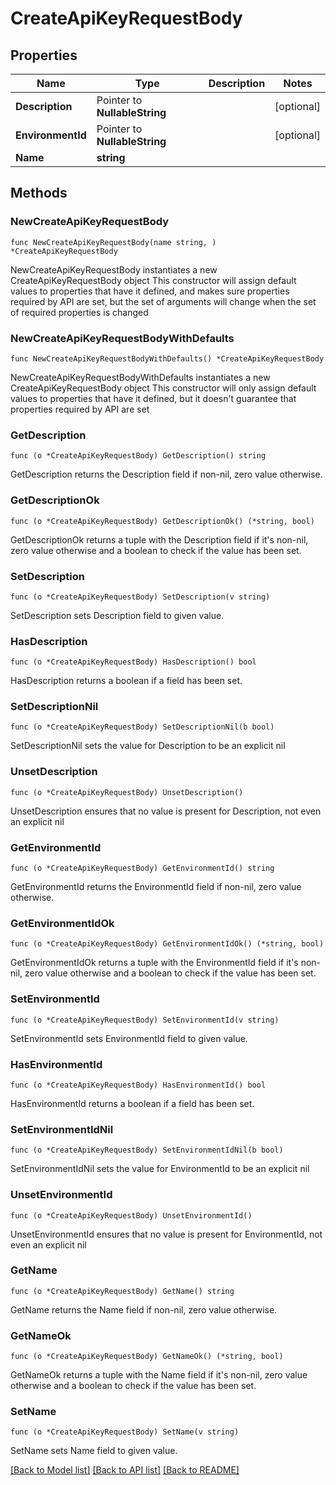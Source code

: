 # CreateApiKeyRequestBody

## Properties

Name | Type | Description | Notes
------------ | ------------- | ------------- | -------------
**Description** | Pointer to **NullableString** |  | [optional] 
**EnvironmentId** | Pointer to **NullableString** |  | [optional] 
**Name** | **string** |  | 

## Methods

### NewCreateApiKeyRequestBody

`func NewCreateApiKeyRequestBody(name string, ) *CreateApiKeyRequestBody`

NewCreateApiKeyRequestBody instantiates a new CreateApiKeyRequestBody object
This constructor will assign default values to properties that have it defined,
and makes sure properties required by API are set, but the set of arguments
will change when the set of required properties is changed

### NewCreateApiKeyRequestBodyWithDefaults

`func NewCreateApiKeyRequestBodyWithDefaults() *CreateApiKeyRequestBody`

NewCreateApiKeyRequestBodyWithDefaults instantiates a new CreateApiKeyRequestBody object
This constructor will only assign default values to properties that have it defined,
but it doesn't guarantee that properties required by API are set

### GetDescription

`func (o *CreateApiKeyRequestBody) GetDescription() string`

GetDescription returns the Description field if non-nil, zero value otherwise.

### GetDescriptionOk

`func (o *CreateApiKeyRequestBody) GetDescriptionOk() (*string, bool)`

GetDescriptionOk returns a tuple with the Description field if it's non-nil, zero value otherwise
and a boolean to check if the value has been set.

### SetDescription

`func (o *CreateApiKeyRequestBody) SetDescription(v string)`

SetDescription sets Description field to given value.

### HasDescription

`func (o *CreateApiKeyRequestBody) HasDescription() bool`

HasDescription returns a boolean if a field has been set.

### SetDescriptionNil

`func (o *CreateApiKeyRequestBody) SetDescriptionNil(b bool)`

 SetDescriptionNil sets the value for Description to be an explicit nil

### UnsetDescription
`func (o *CreateApiKeyRequestBody) UnsetDescription()`

UnsetDescription ensures that no value is present for Description, not even an explicit nil
### GetEnvironmentId

`func (o *CreateApiKeyRequestBody) GetEnvironmentId() string`

GetEnvironmentId returns the EnvironmentId field if non-nil, zero value otherwise.

### GetEnvironmentIdOk

`func (o *CreateApiKeyRequestBody) GetEnvironmentIdOk() (*string, bool)`

GetEnvironmentIdOk returns a tuple with the EnvironmentId field if it's non-nil, zero value otherwise
and a boolean to check if the value has been set.

### SetEnvironmentId

`func (o *CreateApiKeyRequestBody) SetEnvironmentId(v string)`

SetEnvironmentId sets EnvironmentId field to given value.

### HasEnvironmentId

`func (o *CreateApiKeyRequestBody) HasEnvironmentId() bool`

HasEnvironmentId returns a boolean if a field has been set.

### SetEnvironmentIdNil

`func (o *CreateApiKeyRequestBody) SetEnvironmentIdNil(b bool)`

 SetEnvironmentIdNil sets the value for EnvironmentId to be an explicit nil

### UnsetEnvironmentId
`func (o *CreateApiKeyRequestBody) UnsetEnvironmentId()`

UnsetEnvironmentId ensures that no value is present for EnvironmentId, not even an explicit nil
### GetName

`func (o *CreateApiKeyRequestBody) GetName() string`

GetName returns the Name field if non-nil, zero value otherwise.

### GetNameOk

`func (o *CreateApiKeyRequestBody) GetNameOk() (*string, bool)`

GetNameOk returns a tuple with the Name field if it's non-nil, zero value otherwise
and a boolean to check if the value has been set.

### SetName

`func (o *CreateApiKeyRequestBody) SetName(v string)`

SetName sets Name field to given value.



[[Back to Model list]](../README.md#documentation-for-models) [[Back to API list]](../README.md#documentation-for-api-endpoints) [[Back to README]](../README.md)


